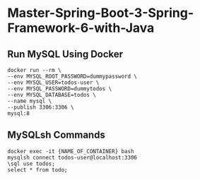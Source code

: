 # Master-Spring-Boot-3-Spring-Framework-6-with-Java

## Run MySQL Using Docker
```shell
docker run --rm \
--env MYSQL_ROOT_PASSWORD=dummypassword \
--env MYSQL_USER=todos-user \
--env MYSQL_PASSWORD=dummytodos \
--env MYSQL_DATABASE=todos \
--name mysql \
--publish 3306:3306 \
mysql:8
```

## MySQLsh Commands
```shell
docker exec -it {NAME_OF_CONTAINER} bash 
mysqlsh connect todos-user@localhost:3306 
\sql use todos; 
select * from todo;
```